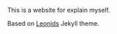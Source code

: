 
This is a website for explain myself.

Based on [Leonids](http://renyuanz.github.io/leonids) Jekyll theme.
